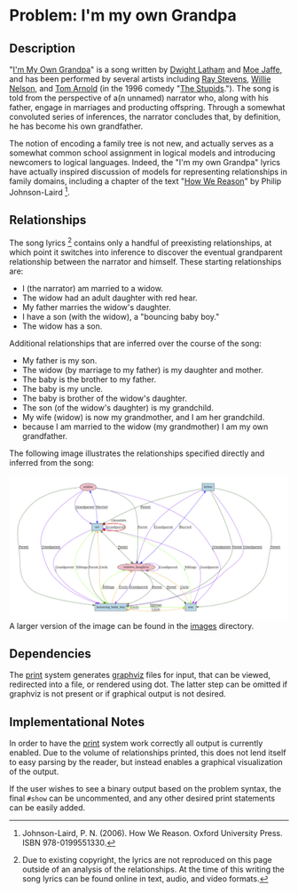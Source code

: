 # Problem: I'm my own Grandpa

## Description
"[I'm My Own Grandpa](https://en.wikipedia.org/wiki/I%27m_My_Own_Grandpa)" is a song written by [Dwight Latham](https://www.imdb.com/name/nm0490077/) and [Moe Jaffe](https://en.wikipedia.org/wiki/Moe_Jaffe), and has been performed by several artists including [Ray Stevens](https://en.wikipedia.org/wiki/Ray_Stevens), [Willie Nelson](https://en.wikipedia.org/wiki/Willie_Nelson), and [Tom Arnold](https://en.wikipedia.org/wiki/Tom_Arnold_(actor)) (in the 1996 comedy "[The Stupids](https://en.wikipedia.org/wiki/The_Stupids)."). The song is told from the perspective of a(n unnamed) narrator who, along with his father, engage in marriages and producting offspring. Through a somewhat convoluted series of inferences, the narrator concludes that, by definition, he has become his own grandfather.

The notion of encoding a family tree is not new, and actually serves as a somewhat common school assignment in logical models and introducing newcomers to logical languages. Indeed, the "I'm my own Grandpa" lyrics have actually inspired discussion of models for representing relationships in family domains, including a chapter of the text "[How We Reason](https://academic.oup.com/book/11984)" by Philip Johnson-Laird [^1].

[^1]: Johnson-Laird, P. N. (2006). How We Reason. Oxford University Press. ISBN 978-0199551330.

## Relationships
The song lyrics [^2] contains only a handful of preexisting relationships, at which point it switches into inference to discover the eventual grandparent relationship between the narrator and himself. These starting relationships are:
* I (the narrator) am married to a widow.
* The widow had an adult daughter with red hear.
* My father marries the widow's daughter.
* I have a son (with the widow), a "bouncing baby boy."
* The widow has a son.

[^2]: Due to existing copyright, the lyrics are not reproduced on this page outside of an analysis of the relationships. At the time of this writing the song lyrics can be found  online in text, audio, and video formats.

Additional relationships that are inferred over the course of the song:
* My father is my son.
* The widow (by marriage to my father) is my daughter and mother.
* The baby is the brother to my father.
* The baby is my uncle.
* The baby is brother of the widow's daughter.
* The son (of the widow's daughter) is my grandchild.
* My wife (widow) is now my grandmother, and I am her grandchild.
* because I am married to the widow (my grandmother) I am my own grandfather.

The following image illustrates the relationships specified directly and inferred from the song:

![Family relationships inferred from the song logic.](images/relationships.png)
A larger version of the image can be found in the [images](images/relationships.pdf) directory.

## Dependencies
The [print](print/) system generates [graphviz](https://graphviz.org/) files for input, that can be viewed, redirected into a file, or rendered using dot. The latter step can be omitted if graphviz is not present or if graphical output is not desired. 

## Implementational Notes
In order to have the [print](print/) system work correctly all output is currently enabled. Due to the volume of relationships printed, this does not lend itself to easy parsing by the reader, but instead enables a graphical visualization of the output.

If the user wishes to see a binary output based on the problem syntax, the final `#show` can be uncommented, and any other desired print statements can be easily added. 
